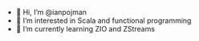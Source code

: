 - 👋 Hi, I’m @ianpojman
- 👀 I’m interested in Scala and functional programming
- 🌱 I’m currently learning ZIO and ZStreams

<!---
ianpojman/ianpojman is a ✨ special ✨ repository because its `README.md` (this file) appears on your GitHub profile.
You can click the Preview link to take a look at your changes.
--->
